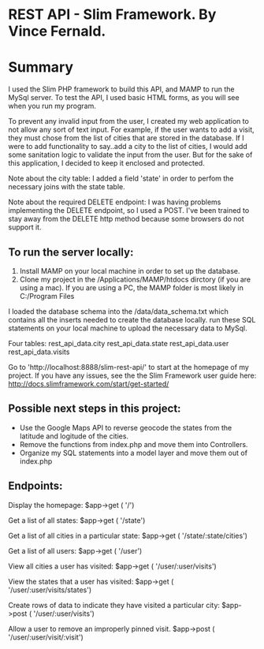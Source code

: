 # REST API - Slim Framework. By Vince Fernald.

# Summary
I used the Slim PHP framework to build this API, and MAMP to run the MySql server. To test the API, I used basic HTML forms, as you will see when you run my program.

To prevent any invalid input from the user, I created my web application to not allow any sort of text input. For example, if the user wants to add a visit, they must chose from the list of cities that are stored in the database. If I were to add functionality to say..add a city to the list of cities, I would add some sanitation logic to validate the input from the user. But for the sake of this application, I decided to keep it enclosed and protected.

Note about the city table: I added a field 'state' in order to perfom the necessary joins with the state table. 

Note about the required DELETE endpoint: I was having problems implementing the DELETE endpoint, so I used a POST. I've been trained to stay away from the DELETE http method because some browsers do not support it.

## To run the server locally:
1. Install MAMP on your local machine in order to set up the database. 
2. Clone my project in the /Applications/MAMP/htdocs dirctory (if you are using a mac). If you are using a PC, the MAMP folder is most likely in C:/Program Files
	
I loaded the database schema into the /data/data_schema.txt which contains all the inserts needed to create the database locally. run these SQL statements on your local machine to upload the necessary data to MySql.

Four tables:
rest_api_data.city
rest_api_data.state
rest_api_data.user
rest_api_data.visits

Go to 'http://localhost:8888/slim-rest-api/' to start at the homepage of my project. If you have any issues, see the the Slim Framework user guide here: http://docs.slimframework.com/start/get-started/

## Possible next steps in this project:
- Use the Google Maps API to reverse geocode the states from the latitude and logitude of the cities.
- Remove the functions from index.php and move them into Controllers.
- Organize my SQL statements into a model layer and move them out of index.php


## Endpoints:
Display the homepage:
$app->get ( '/')

Get a list of all states:
$app->get ( '/state')

Get a list of all cities in a particular state:
$app->get ( '/state/:state/cities')

Get a list of all users:
$app->get ( '/user')

View all cities a user has visited:
$app->get ( '/user/:user/visits')

View the states that a user has visited:
$app->get ( '/user/:user/visits/states')

Create rows of data to indicate they have visited a particular city:
$app->post ( '/user/:user/visits')

Allow a user to remove an improperly pinned visit.
$app->post ( '/user/:user/visit/:visit')
